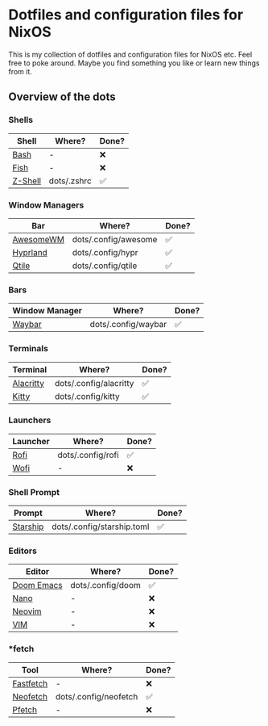 # Dotfiles and configuration files for NixOS
This is my collection of dotfiles and configuration files for NixOS etc. Feel free to poke around. Maybe you find something you like or learn new things from it.

## Overview of the dots
### Shells

|Shell|Where?|Done?|
|---|---|---|
|[Bash](https://www.gnu.org/software/bash/)|-|❌|
|[Fish](https://fishshell.com/)|-|❌|
|[Z-Shell](https://zsh.org)|dots/.zshrc|✅|

### Window Managers

|Bar|Where?|Done?|
|---|---|---|
|[AwesomeWM](https://awesomewm.org/)|dots/.config/awesome|✅|
|[Hyprland](https://hyprland.org/)|dots/.config/hypr|✅|
|[Qtile](https://qtile.org/)|dots/.config/qtile|✅|

### Bars

|Window Manager|Where?|Done?|
|---|---|---|
|[Waybar](https://github.com/Alexays/Waybar)|dots/.config/waybar|✅|

### Terminals

|Terminal|Where?|Done?|
|---|---|---|
|[Alacritty](https://alacritty.org/)|dots/.config/alacritty|✅|
|[Kitty](https://sw.kovidgoyal.net/kitty/)|dots/.config/kitty|✅|

### Launchers

|Launcher|Where?|Done?|
|---|---|---|
|[Rofi](https://github.com/adi1090x/rofi)|dots/.config/rofi|✅|
|[Wofi](https://hg.sr.ht/~scoopta/wofi)|-|❌|

### Shell Prompt

|Prompt|Where?|Done?|
|---|---|---|
|[Starship](https://starship.rs/)|dots/.config/starship.toml|✅|

### Editors

|Editor|Where?|Done?|
|---|---|---|
|[Doom Emacs](https://github.com/doomemacs/doomemacs)|dots/.config/doom|✅|
|[Nano](https://www.nano-editor.org/)|-|❌|
|[Neovim](https://neovim.io/)|-|❌|
|[VIM](https://www.vim.org/)|-|❌|

### *fetch

|Tool|Where?|Done?|
|---|---|---|
|[Fastfetch](https://github.com/fastfetch-cli/fastfetch)|-|❌|
|[Neofetch](https://github.com/dylanaraps/neofetch)|dots/.config/neofetch|✅|
|[Pfetch](https://github.com/dylanaraps/pfetch)|-|❌|

